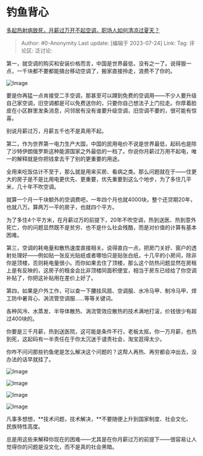 # 钓鱼背心
[多起热射病致死，月薪过万开不起空调，职场人如何清凉过夏天？](https://www.zhihu.com/question/613685894/answer/3133445647)

> Author: #0-Anonymity
> Last update: [编辑于 2023-07-24]
> Link:
> Tag:
> 评论区:
> 泛讨论:

第一，就空调的购买和安装价格而言，中国是世界最低，没有之一了。说得狠一点，一千块都不要都能搞台移动空调了，搬家直接拎走，浪费不了你的。

![Image](https://picx.zhimg.com/50/v2-badaec138cb463547bfe4cf84ea46134_720w.jpg?source=1940ef5c)

要是你再猛一点肯接受二手空调，那甚至可以蹲到免费的空调用——不少人要升级自己家空调，旧空调都是可以免费送你的，只要你自己想法子上门拉走。你厚着脸皮在小区群里发条消息，问邻居有没有谁要升级空调，旧空调不要的，很可能有惊喜。

别说月薪过万，月薪五千也不是真用不起。

第二，作为世界第一电力生产大国，中国的民用电价不说是世界最低，起码也是除了沙特伊朗俄罗斯这种能源国家之外最低的一档了。你说你月薪过万用不起电，唯一的解释就是你把钱拿去干了别的更重要的用途。

全用来吃饭估计不至于，那么就是用来买房、看病之类。那么问题就在于——住更大的房子是不是比用电更优先、更重要，优先重要到这么个地步，为了多住几平米，几十年不吹空调。

就算一个月一千块额外的空调费吧，一年四个月也就4000块，整个还贷期20年，也就八万。算两万一平的房子，也就四个平方。

为了多住4个平方米，在月薪过万的前提下，20年不吹空调，热到送医、热到意外死亡，你的问题显然既不是贫穷、也不是什么社会残酷，而是对价值的计算有基本困难。

第三，空调的耗电量和散热速度直接相关。说得直白一点，把房门关好、窗户的透射处理好——例如贴一张反光贴纸或者哪怕只是贴张白纸，十几平的小房间，除非你是顶楼，否则耗电量很小。而你如果去住了顶楼，那么这个防热问题显然在房租上是有反映的，这房子的租金会比非顶楼同面积便宜，相当于房东已经给了你空调补贴了，你把这补贴用在差价上好了。

第四，如果是户外工作，可以查一下腰挂风扇、空调服、水冷马甲、制冷马甲、焊工防中暑背心、涡流管空调服……等等关键词。

各种风冷、水蒸发、半导体散热、涡流管效应散热的技术满地打滚，价钱很少有超过400块的。

你要是三千月薪，热到送医院，这可能是条件不行，老板太抠。你一万月薪，也热到死，这起码有一半责任在于你太沉迷于谴责社会，淘宝逛得太少。

你咋不问问那些钓鱼佬是怎么解决这个问题的？这帮人再热、再穷都会冲出去，没办法的话早就挂了。

![Image](https://pic1.zhimg.com/50/v2-84b801a48aecfc60f3e1c2e7cce06da3_720w.jpg?source=1940ef5c)

![Image](https://pica.zhimg.com/50/v2-3cc4dd0b10dfddf9b30ff57deea59a34_720w.jpg?source=1940ef5c)

![Image](https://picx.zhimg.com/50/v2-90346e642164f5d9326dc67db046ebbc_720w.jpg?source=1940ef5c)

![Image](https://picx.zhimg.com/50/v2-bbc73b65c6eada216faa52a841ed41b2_720w.jpg?source=1940ef5c)

凡事多想想，**技术问题，技术解决，**不要随便上升到国家制度、社会文化、民族特性高度。

总是用这些来解释你现在的困难——尤其是在你月薪过万的前提下——很容易让人觉得你的问题是没文化，而不是真的社会黑暗。